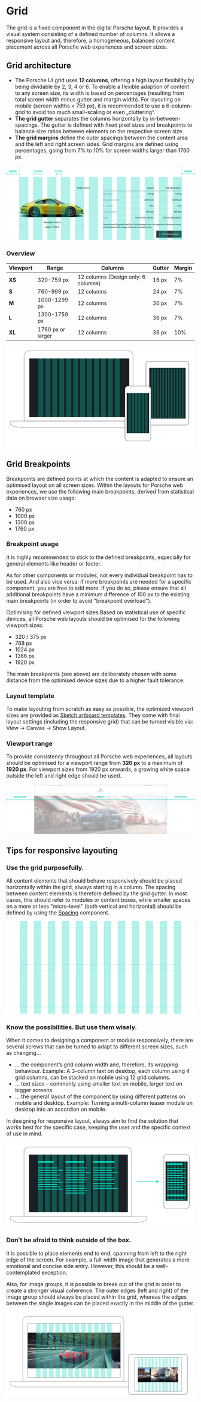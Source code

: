 # Grid
The grid is a fixed component in the digital Porsche layout. It provides a visual system consisting of a defined number of columns. It allows a responsive layout and, therefore, a homogeneous, balanced content placement across all Porsche web experiences and screen sizes.

## Grid architecture

- The Porsche UI grid uses **12 columns**, offering a high layout flexibility by
being dividable by 2, 3, 4 or 6. To enable a flexible adaption of content to any
screen size, its width is based on percentages (resulting from total screen
width minus gutter and margin width). For layouting on mobile (screen widths < 759 px), it is recommended to use
a 6-column-grid to avoid too much small-scaling or even „cluttering“.
- **The grid gutter** separates the columns horizontally by in-between-spacings.
The gutter is defined with fixed pixel sizes and breakpoints to balance size
ratios between elements on the respective screen size. 
- **The grid margins** define the outer spacings between the content area and the left and right screen
sides. Grid margins are defined using percentages, going from 7% to 10% for
screen widths larger than 1760 px. 

![Porsche UI grid architecture](./assets/grid-components.png)

### Overview 

| Viewport | Range | Columns | Gutter | Margin |
| -------- | -------- | -------- | -------- | -------- |
| **XS** | 320-759 px | 12 columns (Design only: 6 columns) |  16 px | 7% |
| **S** | 760-999 px | 12 columns |  24 px | 7% |
| **M** | 1000-1299 px | 12 columns | 36 px| 7% |
| **L** | 1300-1759 px  |  12 columns | 36 px | 7% | 
| **XL** | 1760 px or larger |  12 columns | 36 px | 10% | 

![Porsche UI grid architecture](./assets/grid-viewports.png)

## Grid Breakpoints 
Breakpoints are defined points at which the content is adapted to ensure an optimised layout on all screen sizes.
Within the layouts for Porsche web experiences, we use the following main breakpoints, derived from statistical data on browser size usage: 

- 760 px
- 1000 px 
- 1300 px
- 1760 px

### Breakpoint usage

It is highly recommended to stick to the defined breakpoints, especially for general elements like header or footer.

As for other components or modules, not every individual breakpoint has to be used. And also vice versa: if more breakpoints are needed for a specific component, you are free to add more. If you do so, please ensure that all additional breakpoints have a minimum difference of 100 px to the existing main breakpoints (in order to avoid "breakpoint overload").

Optimising for defined viewport sizes
Based on statistical use of specific devices, all Porsche web layouts should be optimised for the following viewport sizes: 

- 320 / 375 px
- 768 px
- 1024 px
- 1366 px
- 1920 px

The main breakpoints (see above) are deliberately chosen with some distance from the optimised device sizes due to a higher fault tolerance.

### Layout template 
To make layouting from scratch as easy as possible, the
optimized viewport sizes are provided as [Sketch artboard templates](http://ui.porsche.com/latest/porsche-ui-kit-layout-template.sketch). They
come with final layout settings (including the responsive grid) that can be turned visible via: View → Canvas →
Show Layout.

### Viewport range
To provide consistency throughout all Porsche web experiences, all layouts should be optimised for a viewport range from **320 px** to a maximum of **1920 px**. For viewport sizes from 1920 px onwards, a growing white space outside the left and right edge should be used.

![Porsche UI grid architecture](./assets/grid-maxwidth.png)

## Tips for responsive layouting

### Use the grid purposefully.
All content elements that should behave responsively should be placed horizontally within the grid, always starting in a column. The spacing between content elements is therefore defined by the grid gutter. 
In most cases, this should refer to modules or content boxes, while smaller spaces on a more or less "micro-level" (both vertical and horizontal) should be defined by using the [Spacing](#/web/components/layout/spacing) component.

![Porsche UI grid alignment](./assets/grid-alignment.png)
### Know the possibilities. But use them wisely.
When it comes to designing a component or module responsively, there are several screws that can be turned to adapt to different screen sizes, such as changing…

- … the component’s grid column width and, therefore, its wrapping behaviour. Example: A 3-column text on desktop, each column using 4 grid columns, can be stacked on mobile using 12 grid columns.
- … text sizes – commonly using smaller text on mobile, larger text on bigger screens.
- … the general layout of the component by using different patterns on mobile and desktop. Example: Turning a multi-column teaser module on desktop into an accordion on mobile.

In designing for responsive layout, always aim to find the solution that works best for the specific case, keeping the user and the specific context of use in mind.

![Porsche UI grid behaviour](./assets/grid-behaviour.png)

### Don’t be afraid to think outside of the box.
It is possible to place elements end to end, spanning from left to the right edge of the screen. For example, a full-width image that generates a more emotional and concise side entry. However, this should be a well-contemplated exception.

Also, for image groups, it is possible to break out of the grid in order to create a stronger visual coherence. The outer edges (left and right) of the image group should always be placed within the grid, whereas the edges between the single images can be placed exactly in the middle of the gutter.

![End-to-end placement](./assets/grid-endtoend.png)
